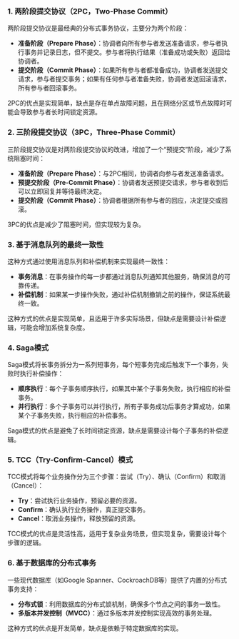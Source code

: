 ### 1. 两阶段提交协议（2PC，Two-Phase Commit）
两阶段提交协议是最经典的分布式事务协议，主要分为两个阶段：

- **准备阶段（Prepare Phase）**：协调者向所有参与者发送准备请求，参与者执行事务并记录日志，但不提交。参与者将执行结果（准备成功或失败）返回给协调者。
- **提交阶段（Commit Phase）**：如果所有参与者都准备成功，协调者发送提交请求，参与者提交事务；如果有任何参与者准备失败，协调者发送回滚请求，所有参与者回滚事务。

2PC的优点是实现简单，缺点是存在单点故障问题，且在网络分区或节点故障时可能会导致参与者长时间锁定资源。
### 2. 三阶段提交协议（3PC，Three-Phase Commit）
三阶段提交协议是对两阶段提交协议的改进，增加了一个“预提交”阶段，减少了系统阻塞时间：

- **准备阶段（Prepare Phase）**：与2PC相同，协调者向参与者发送准备请求。
- **预提交阶段（Pre-Commit Phase）**：协调者发送预提交请求，参与者收到后可以立即回复并等待最终决定。
- **提交阶段（Commit Phase）**：协调者根据所有参与者的回应，决定提交或回滚。

3PC的优点是减少了阻塞时间，但实现较为复杂。
### 3. 基于消息队列的最终一致性
这种方式通过使用消息队列和补偿机制来实现最终一致性：

- **事务消息**：在事务操作的每一步都通过消息队列通知其他服务，确保消息的可靠传递。
- **补偿机制**：如果某一步操作失败，通过补偿机制撤销之前的操作，保证系统最终一致。

这种方式的优点是实现简单，且适用于许多实际场景，但缺点是需要设计补偿逻辑，可能会增加系统复杂度。
### 4. Saga模式
Saga模式将长事务拆分为一系列短事务，每个短事务完成后触发下一个事务，失败时执行补偿操作：

- **顺序执行**：每个子事务顺序执行，如果其中某个子事务失败，执行相应的补偿事务。
- **并行执行**：多个子事务可以并行执行，所有子事务成功后事务才算成功，如果某个子事务失败，执行相应的补偿事务。

Saga模式的优点是避免了长时间锁定资源，缺点是需要设计每个子事务的补偿逻辑。
### 5. TCC（Try-Confirm-Cancel）模式
TCC模式将每个业务操作分为三个步骤：尝试（Try）、确认（Confirm）和取消（Cancel）：

- **Try**：尝试执行业务操作，预留必要的资源。
- **Confirm**：确认执行业务操作，真正提交事务。
- **Cancel**：取消业务操作，释放预留的资源。

TCC模式的优点是灵活性高，适用于复杂业务场景，但实现复杂，需要设计每个步骤的逻辑。
### 6. 基于数据库的分布式事务
一些现代数据库（如Google Spanner、CockroachDB等）提供了内置的分布式事务支持：

- **分布式锁**：利用数据库的分布式锁机制，确保多个节点之间的事务一致性。
- **多版本并发控制（MVCC）**：通过多版本并发控制实现高效的事务处理。

这种方式的优点是开发简单，缺点是依赖于特定数据库的实现。

